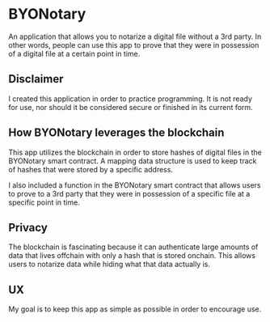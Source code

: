 # BYONotary
An application that allows you to notarize a digital file without a 3rd party. In other words, people can use this app to prove that they were in possession of a digital file at a certain point in time. 

## Disclaimer
I created this application in order to practice programming. It is not ready for use, nor should it be considered secure or finished in its current form. 

## How BYONotary leverages the blockchain
This app utilizes the blockchain in order to store hashes of digital files in the BYONotary smart contract. A mapping data structure is used to keep track of hashes that were stored by a specific address. 

I also included a function in the BYONotary smart contract that allows users to prove to a 3rd party that they were in possession of a specific file at a specific point in time. 

## Privacy
The blockchain is fascinating because it can authenticate large amounts of data that lives offchain with only a hash that is stored onchain. This allows users to notarize data while hiding what that data actually is. 

## UX
My goal is to keep this app as simple as possible in order to encourage use. 
